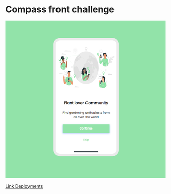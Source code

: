 # Compass front challenge

<p align="center">
  <img src="docs/img/Home.png" width="600">
</p>

[Link Deployments](https://juaumvitu4.github.io/compass-front-challenge-onboarding/)